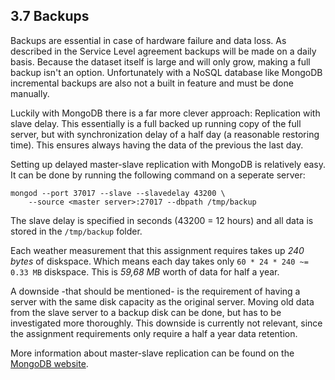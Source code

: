 ## 3.7 Backups

Backups are essential in case of hardware failure and data loss. As described in the Service Level agreement backups will be made on a daily basis. Because the dataset itself is large and will only grow, making a full backup isn't an option. Unfortunately with a NoSQL database like MongoDB incremental backups are also not a built in feature and must be done manually.

Luckily with MongoDB there is a far more clever approach: Replication with slave delay. This essentially is a full backed up running copy of the full server, but with synchronization delay of a half day (a reasonable restoring time). This ensures always having the data of the previous the last day.

Setting up delayed master-slave replication with MongoDB is relatively easy. It can be done by running the following command on a seperate server:

    mongod --port 37017 --slave --slavedelay 43200 \
    	--source <master server>:27017 --dbpath /tmp/backup

The slave delay is specified in seconds (43200 = 12 hours) and all data is stored in the `/tmp/backup` folder.

Each weather measurement that this assignment requires takes up _240 bytes_ of diskspace. Which means each day takes only `60 * 24 * 240 ~= 0.33 MB` diskspace. This is _59,68 MB_ worth of data for half a year.

A downside -that should be mentioned- is the requirement of having a server with the same disk capacity as the original server. Moving old data from the slave server to a backup disk can be done, but has to be investigated more thoroughly. This downside is currently not relevant, since the assignment requirements only require a half a year data retention.

More information about master-slave replication can be found on the [MongoDB website](http://docs.mongodb.org/manual/core/master-slave/).